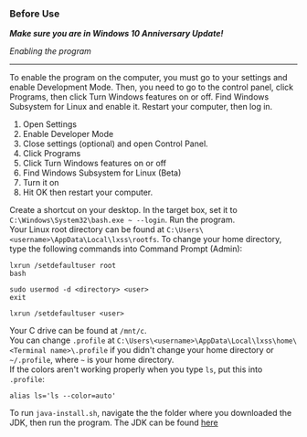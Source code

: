 ### Before Use
**_Make sure you are in Windows 10 Anniversary Update!_**

*Enabling the program*
______________________
To enable the program on the computer, you must go to your settings and enable Development Mode. Then, you need to go to the control panel, click Programs, then click Turn Windows features on or off. Find Windows Subsystem for Linux and enable it. Restart your computer, then log in.
1. Open Settings
2. Enable Developer Mode
3. Close settings (optional) and open Control Panel.
4. Click Programs
5. Click Turn Windows features on or off
6. Find Windows Subsystem for Linux (Beta)
7. Turn it on
8. Hit OK then restart your computer.

Create a shortcut on your desktop. In the target box, set it to `C:\Windows\System32\bash.exe ~ --login`. Run the program.  
Your Linux root directory can be found at `C:\Users\<username>\AppData\Local\lxss\rootfs`.
To change your home directory, type the following commands into Command Prompt (Admin):
```batch
lxrun /setdefaultuser root
bash
```
```shell
sudo usermod -d <directory> <user>
exit
```
```batch
lxrun /setdefaultuser <user>
```
Your C drive can be found at `/mnt/c`.  
You can change `.profile` at `C:\Users\<username>\AppData\Local\lxss\home\<Terminal name>\.profile` if you didn't change your home directory or `~/.profile`, where `~` is your home directory.  
If the colors aren't working properly when you type `ls`, put this into `.profile`:
```shell
alias ls='ls --color=auto'
```
To run `java-install.sh`, navigate the the folder where you downloaded the JDK, then run the program. The JDK can be found [here](http://www.oracle.com/technetwork/java/javase/downloads/jdk8-downloads-2133151.html)
